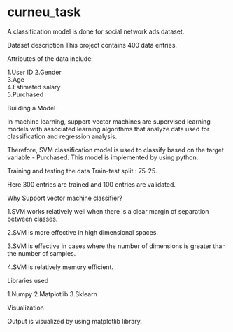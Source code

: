 # curneu_task
A classification model is done for social network
ads dataset. 

Dataset description
This project contains 400 data entries. 

Attributes of the data include:

1.User ID
2.Gender 	
3.Age 	
4.Estimated salary 	
5.Purchased

Building a Model

In machine learning, support-vector machines are 
supervised learning models with associated learning
algorithms that analyze data used for classification 
and regression analysis. 

Therefore, SVM classification model is used to 
classify based on the target variable - Purchased. 
This model is implemented by using python. 
 
Training and testing the data
Train-test split : 75-25.

Here 300 entries are trained and 
100 entries are validated. 

Why Support vector machine classifier? 

1.SVM works relatively well when there is a clear 
margin of separation between classes. 

2.SVM is more effective in high dimensional spaces.

3.SVM is effective in cases where the number of
dimensions is greater than the number of samples.

4.SVM is relatively memory efficient. 

Libraries used

1.Numpy 
2.Matplotlib
3.Sklearn

Visualization

Output is visualized by using matplotlib library. 



